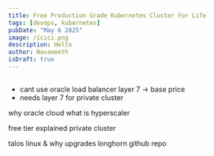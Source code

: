 ```yaml
---
title: Free Production Grade Kubernetes Cluster For Life
tags: [devops, kubernetes]
pubDate: "May 6 2025"
image: /icici.png
description: Hello
author: Navaneeth
isDraft: true
---
```


##


- cant use oracle load balancer layer 7 ->  base price
- needs layer 7 for private cluster

why oracle cloud
what is hyperscaler

free tier explained
private cluster

talos linux & why
upgrades
longhorn
github repo